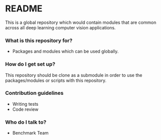 # README #

This is a global repository which would contain modules that are common across all deep learning computer vision applications. 

### What is this repository for? ###

* Packages and modules which can be used globally. 

### How do I get set up? ###

This repository should be clone as a submodule in order to use the packages/modules or scripts with this repository. 

### Contribution guidelines ###

* Writing tests
* Code review

### Who do I talk to? ###

* Benchmark Team 